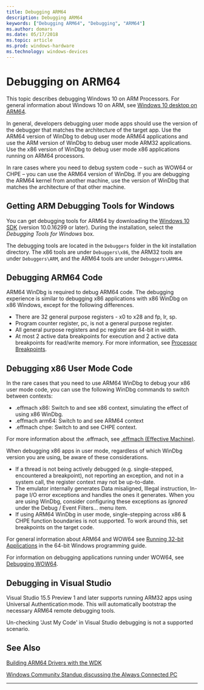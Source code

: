 ```yaml
---
title: Debugging ARM64
description: Debugging ARM64
keywords: ["Debugging ARM64", "Debugging", "ARM64"]
ms.author: domars
ms.date: 05/17/2018
ms.topic: article
ms.prod: windows-hardware
ms.technology: windows-devices
---
```


# Debugging on ARM64

This topic describes debugging Windows 10 on ARM Processors. For general information about Windows 10 on ARM, see 
[Windows 10 desktop on ARM64](https://docs.microsoft.com/windows/uwp/porting/apps-on-arm).

In general, developers debugging user mode apps should use the version of the debugger that matches the architecture of the target app. Use the ARM64 version of WinDbg to debug user mode ARM64 applications and use the ARM version of WinDbg to debug user mode ARM32 applications. Use the x86 version of WinDbg to debug user mode x86 applications running on ARM64 processors.  

In rare cases where you need to debug system code – such as WOW64 or CHPE – you can use the ARM64 version of WinDbg. If you are debugging the ARM64 kernel from another machine, use the version of WinDbg that matches the architecture of that other machine.  


## Getting ARM  Debugging Tools for Windows 

You can get debugging tools for ARM64 by downloading the [Windows 10 SDK](https://developer.microsoft.com/windows/downloads/windows-10-sdk) (version 10.0.16299 or later).  During the installation, select the *Debugging Tools for Windows* box. 

The debugging tools are located in the `Debuggers` folder in the kit installation directory.  The x86 tools are under `Debuggers\x86`, the ARM32 tools are under `Debuggers\ARM`, and the ARM64 tools are under `Debuggers\ARM64`. 

## Debugging ARM64 Code

ARM64 WinDbg is required to debug ARM64 code. The debugging experience is similar to debugging x86 applications with x86 WinDbg on x86 Windows, except for the following differences. 

- There are 32 general purpose registers - x0 to x28 and fp, lr, sp. 
- Program counter register, pc, is not a general purpose register. 
- All general purpose registers and pc register are 64-bit in width. 
- At most 2 active data breakpoints for execution and 2 active data breakpoints for read/write memory. For more information, see [Processor Breakpoints](https://docs.microsoft.com/windows-hardware/drivers/debugger/processor-breakpoints---ba-breakpoints-). 


## Debugging x86 User Mode Code 

In the rare cases that you need to use ARM64 WinDbg to debug your x86 user mode code, you can use the following WinDbg commands to switch between contexts: 

- .effmach x86: Switch to and see x86 context, simulating the effect of using x86 WinDbg. 
- .effmach arm64: Switch to and see ARM64 context 
- .effmach chpe: Switch to and see CHPE context. 

For more information about the .effmach, see [.effmach (Effective Machine)](-effmach--effective-machine-.md).

When debugging x86 apps in user mode, regardless of which WinDbg version you are using, be aware of these considerations.

- If a thread is not being actively debugged (e.g. single-stepped, encountered a breakpoint), not reporting an exception, and not in a system call, the register context may not be up-to-date. 
- The emulator internally generates Data misaligned, Illegal instruction, In-page I/O error exceptions and handles the ones it generates. When you are using WinDbg, consider configuring these exceptions as *Ignored* under the Debug / Event Filters… menu item.  
- If using ARM64 WinDbg in user mode, single-stepping across x86 & CHPE function boundaries is not supported. To work around this, set breakpoints on the target code. 

For general information about ARM64 and WOW64 see [Running 32-bit Applications](https://msdn.microsoft.com/library/windows/desktop/aa384249.aspx) in the 64-bit Windows programming guide. 

For information on debugging applications running under WOW64, see [Debugging WOW64](https://msdn.microsoft.com/library/windows/desktop/aa384163.aspx).



## Debugging in Visual Studio 

Visual Studio 15.5 Preview 1 and later supports running ARM32 apps using Universal Authentication mode. This will automatically bootstrap the necessary ARM64 remote debugging tools. 

Un-checking 'Just My Code' in Visual Studio debugging is not a supported scenario. 



## See Also

[Building ARM64 Drivers with the WDK](../develop/building-arm64-drivers.md)

[Windows Community Standup discussing the Always Connected PC](https://blogs.windows.com/buildingapps/2018/01/22/windows-community-standup-discussing-always-connected-pc/)

-------







